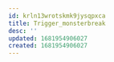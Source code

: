 ```yaml
---
id: krln13wrotskmk9jysqpxca
title: Trigger_monsterbreak
desc: ''
updated: 1681954906027
created: 1681954906027
---
```

